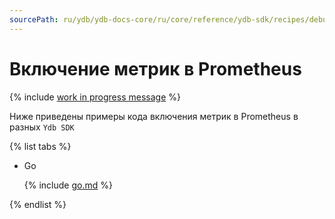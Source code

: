 ```yaml
---
sourcePath: ru/ydb/ydb-docs-core/ru/core/reference/ydb-sdk/recipes/debug/_includes/prometheus.md
---
```

# Включение метрик в Prometheus

{% include [work in progress message](../../_includes/addition.md) %}

Ниже приведены примеры кода включения метрик в Prometheus в разных `Ydb SDK`

{% list tabs %}

- Go


  {% include [go.md](prometheus/go.md) %}


{% endlist %}
